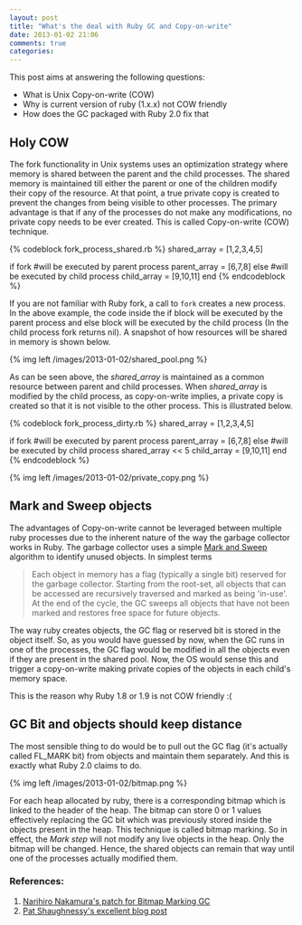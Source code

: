 ```yaml
---
layout: post
title: "What's the deal with Ruby GC and Copy-on-write"
date: 2013-01-02 21:06
comments: true
categories:
---
```


This post aims at answering the following questions:

* What is Unix Copy-on-write (COW)
* Why is current version of ruby (1.x.x) not COW friendly
* How does the GC packaged with Ruby 2.0 fix that

## Holy COW

The fork functionality in Unix systems uses an optimization strategy where memory is shared between the parent and the child processes. The shared memory is maintained till either the parent or one of the children modify their copy of the resource. At that point, a true private copy is created to prevent the changes from being visible to other processes. The primary advantage is that if any of the processes do not make any modifications, no private copy needs to be ever created. This is called Copy-on-write (COW) technique.

{% codeblock fork_process_shared.rb %}
shared_array = [1,2,3,4,5]

if fork
  #will be executed by parent process
  parent_array = [6,7,8]
else
  #will be executed by child process
  child_array = [9,10,11]
end
{% endcodeblock %}

<!-- more -->

If you are not familiar with Ruby fork, a call to `fork` creates a new process. In the above example, the code inside the if block will be executed by the parent process and else block will be executed by the child process (In the child process fork returns nil). A snapshot of how resources will be shared in memory is shown below.

{% img left /images/2013-01-02/shared_pool.png %}

As can be seen above, the _shared_array_ is maintained as a common resource between parent and child processes. When _shared_array_ is modified by the child process, as copy-on-write implies, a private copy is created so that it is not visible to the other process. This is illustrated below.

{% codeblock fork_process_dirty.rb %}
shared_array = [1,2,3,4,5]

if fork
  #will be executed by parent process
  parent_array = [6,7,8]
else
  #will be executed by child process
  shared_array << 5
  child_array = [9,10,11]
end
{% endcodeblock %}

{% img left /images/2013-01-02/private_copy.png %}

## Mark and Sweep objects

The advantages of Copy-on-write cannot be leveraged between multiple ruby processes due to the inherent nature of the way the garbage collector works in Ruby. The garbage collector uses a simple [Mark and Sweep](http://en.wikipedia.org/wiki/Garbage_collection_%28computer_science%29#Na.C3.AFve_mark-and-sweep) algorithm to identify unused objects. In simplest terms

> Each object in memory has a flag (typically a single bit) reserved for the garbage collector. Starting from the root-set, all objects that can be accessed are recursively traversed and marked as being 'in-use'. At the end of the cycle, the GC sweeps all objects that have not been marked and restores free space for future objects.

The way ruby creates objects, the GC flag or reserved bit is stored in the object itself. So, as you would have guessed by now, when the GC runs in one of the processes, the GC flag would be modified in all the objects even if they are present in the shared pool. Now, the OS would sense this and trigger a copy-on-write making private copies of the objects in each child's memory space. 

This is the reason why Ruby 1.8 or 1.9 is not COW friendly :(

## GC Bit and objects should keep distance

The most sensible thing to do would be to pull out the GC flag (it's actually called FL_MARK bit) from objects and maintain them separately. And this is exactly what Ruby 2.0 claims to do. 

{% img left /images/2013-01-02/bitmap.png %}

For each heap allocated by ruby, there is a corresponding bitmap which is linked to the header of the heap. The bitmap can store 0 or 1 values effectively replacing the GC bit which was previously stored inside the objects present in the heap. This technique is called bitmap marking. So in effect, the _Mark step_ will not modify any live objects in the heap. Only the bitmap will be changed. Hence, the shared objects can remain that way until one of the processes actually modified them.

### References:

1. [Narihiro Nakamura's patch for Bitmap Marking GC](http://blade.nagaokaut.ac.jp/cgi-bin/scat.rb/ruby/ruby-core/41916)
2. [Pat Shaughnessy's excellent blog post](http://patshaughnessy.net/2012/3/23/why-you-should-be-excited-about-garbage-collection-in-ruby-2-0)